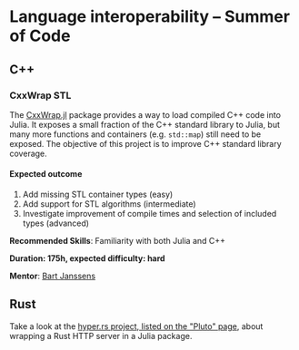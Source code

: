 # Language interoperability – Summer of Code

## C++

### CxxWrap STL

The [CxxWrap.jl](https://github.com/JuliaInterop/CxxWrap.jl) package provides a way to load compiled C++ code into Julia. It exposes a small fraction of the C++ standard library to Julia, but many more functions and containers (e.g. `std::map`) still need to be exposed. The objective of this project is to improve C++ standard library coverage.

#### Expected outcome

1. Add missing STL container types (easy)
2. Add support for STL algorithms (intermediate)
3. Investigate improvement of compile times and selection of included types (advanced)

**Recommended Skills**: Familiarity with both Julia and C++

**Duration: 175h, expected difficulty: hard**

**Mentor**: [Bart Janssens](https://github.com/barche)

## Rust

Take a look at the [hyper.rs project, listed on the "Pluto" page](https://julialang.org/jsoc/gsoc/pluto/#wrapping_a_rust_http_server_in_julia), about wrapping a Rust HTTP server in a Julia package.
